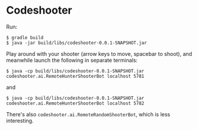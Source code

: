 # Codeshooter

Run:

```
$ gradle build
$ java -jar build/libs/codeshooter-0.0.1-SNAPSHOT.jar
```

Play around with your shooter (arrow keys to move, spacebar to shoot),
and meanwhile launch the following in separate terminals:

```
$ java -cp build/libs/codeshooter-0.0.1-SNAPSHOT.jar codeshooter.ai.RemoteHunterShooterBot localhost 5781
```

and

```
$ java -cp build/libs/codeshooter-0.0.1-SNAPSHOT.jar codeshooter.ai.RemoteHunterShooterBot localhost 5782
```

There's also `codeshooter.ai.RemoteRandomShooterBot`, which is less
interesting.
